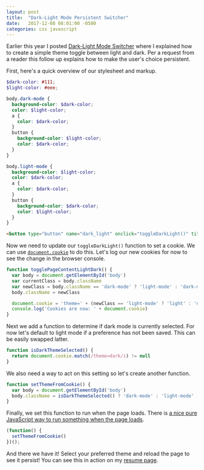 ```yaml
---
layout: post
title:  "Dark-Light Mode Persistent Switcher"
date:   2017-12-08 08:01:00 -0500
categories: css javascript
---
```


Earlier this year I posted [Dark-Light Mode Switcher][dark-light-mode-switcher] where I explained how to create a simple theme toggle between light and dark. Per a request from a reader this follow up explains how to make the user's choice persistent.

First, here's a quick overview of our stylesheet and markup.

```scss
$dark-color: #111;
$light-color: #eee;

body.dark-mode {
  background-color: $dark-color;
  color: $light-color;
  a {
    color: $dark-color;
  }
  button {
    background-color: $light-color;
    color: $dark-color;
  }
}

body.light-mode {
  background-color: $light-color;
  color: $dark-color;
  a {
    color: $dark-color;
  }
  button {
    background-color: $dark-color;
    color: $light-color;
  }
}
```

```html
<button type="button" name="dark_light" onclick="toggleDarkLight()" title="Toggle dark/light mode">🌛</button>
```

Now we need to update our `toggleDarkLight()` function to set a cookie. We can use [`document.cookie`][document-cookie] to do this. Let's log our new cookies for now to see the change in the browser console.

```js
function togglePageContentLightDark() {
  var body = document.getElementById('body')
  var currentClass = body.className
  var newClass = body.className == 'dark-mode' ? 'light-mode' : 'dark-mode'
  body.className = newClass

  document.cookie = 'theme=' + (newClass == 'light-mode' ? 'light' : 'dark')
  console.log('Cookies are now: ' + document.cookie)
}
```

Next we add a function to determine if dark mode is currently selected. For now let's default to light mode if a preference has not been saved. This can be easily swapped latter.

```js
function isDarkThemeSelected() {
  return document.cookie.match(/theme=dark/i) != null
}
```

We also need a way to act on this setting so let's create another function.

```js
function setThemeFromCookie() {
  var body = document.getElementById('body')
  body.className = isDarkThemeSelected() ? 'dark-mode' : 'light-mode'
}
```

Finally, we set this function to run when the page loads. There is [a nice pure JavaScript way to run something when the page loads][js-run-when-page-loads].

```js
(function() {
  setThemeFromCookie()
})();
```

And there we have it! Select your preferred theme and reload the page to see it persist! You can see this in action on my [resume page][resume].


[dark-light-mode-switcher]: /css/javascript/2017/01/31/dark-light-mode-switcher.html
[document-cookie]: https://developer.mozilla.org/en-US/docs/Web/API/Document/cookie
[js-run-when-page-loads]: https://stackoverflow.com/questions/9899372/pure-javascript-equivalent-of-jquerys-ready-how-to-call-a-function-when-t/9899701#9899701
[resume]: /resume

